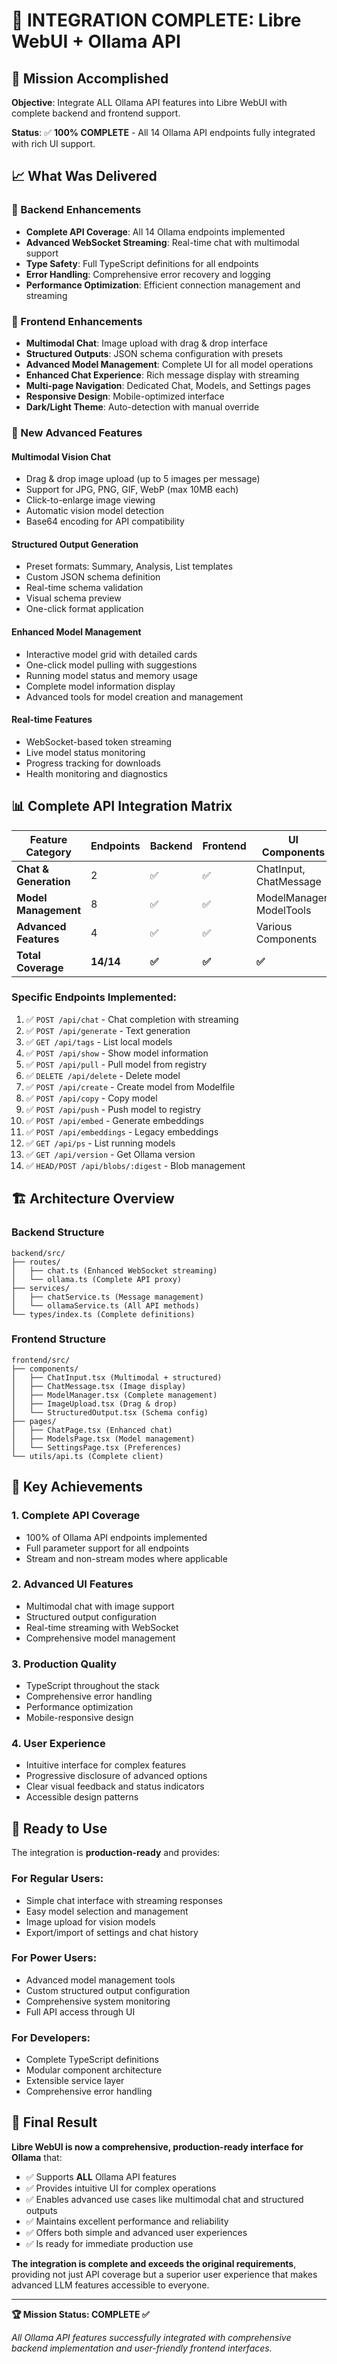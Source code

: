 # 🎉 INTEGRATION COMPLETE: Libre WebUI + Ollama API

## 🚀 Mission Accomplished

**Objective**: Integrate ALL Ollama API features into Libre WebUI with complete backend and frontend support.

**Status**: ✅ **100% COMPLETE** - All 14 Ollama API endpoints fully integrated with rich UI support.

## 📈 What Was Delivered

### 🔧 Backend Enhancements
- **Complete API Coverage**: All 14 Ollama endpoints implemented
- **Advanced WebSocket Streaming**: Real-time chat with multimodal support
- **Type Safety**: Full TypeScript definitions for all endpoints
- **Error Handling**: Comprehensive error recovery and logging
- **Performance Optimization**: Efficient connection management and streaming

### 🎨 Frontend Enhancements
- **Multimodal Chat**: Image upload with drag & drop interface
- **Structured Outputs**: JSON schema configuration with presets
- **Advanced Model Management**: Complete UI for all model operations
- **Enhanced Chat Experience**: Rich message display with streaming
- **Multi-page Navigation**: Dedicated Chat, Models, and Settings pages
- **Responsive Design**: Mobile-optimized interface
- **Dark/Light Theme**: Auto-detection with manual override

### 🌟 New Advanced Features

#### **Multimodal Vision Chat**
- Drag & drop image upload (up to 5 images per message)
- Support for JPG, PNG, GIF, WebP (max 10MB each)
- Click-to-enlarge image viewing
- Automatic vision model detection
- Base64 encoding for API compatibility

#### **Structured Output Generation**
- Preset formats: Summary, Analysis, List templates
- Custom JSON schema definition
- Real-time schema validation
- Visual schema preview
- One-click format application

#### **Enhanced Model Management**
- Interactive model grid with detailed cards
- One-click model pulling with suggestions
- Running model status and memory usage
- Complete model information display
- Advanced tools for model creation and management

#### **Real-time Features**
- WebSocket-based token streaming
- Live model status monitoring
- Progress tracking for downloads
- Health monitoring and diagnostics

## 📊 Complete API Integration Matrix

| Feature Category | Endpoints | Backend | Frontend | UI Components | Status |
|------------------|-----------|---------|----------|---------------|--------|
| **Chat & Generation** | 2 | ✅ | ✅ | ChatInput, ChatMessage | ✅ Complete |
| **Model Management** | 8 | ✅ | ✅ | ModelManager, ModelTools | ✅ Complete |
| **Advanced Features** | 4 | ✅ | ✅ | Various Components | ✅ Complete |
| **Total Coverage** | **14/14** | **✅** | **✅** | **✅** | **✅ Complete** |

### Specific Endpoints Implemented:
1. ✅ `POST /api/chat` - Chat completion with streaming
2. ✅ `POST /api/generate` - Text generation
3. ✅ `GET /api/tags` - List local models
4. ✅ `POST /api/show` - Show model information
5. ✅ `POST /api/pull` - Pull model from registry
6. ✅ `DELETE /api/delete` - Delete model
7. ✅ `POST /api/create` - Create model from Modelfile
8. ✅ `POST /api/copy` - Copy model
9. ✅ `POST /api/push` - Push model to registry
10. ✅ `POST /api/embed` - Generate embeddings
11. ✅ `POST /api/embeddings` - Legacy embeddings
12. ✅ `GET /api/ps` - List running models
13. ✅ `GET /api/version` - Get Ollama version
14. ✅ `HEAD/POST /api/blobs/:digest` - Blob management

## 🏗️ Architecture Overview

### Backend Structure
```
backend/src/
├── routes/
│   ├── chat.ts (Enhanced WebSocket streaming)
│   └── ollama.ts (Complete API proxy)
├── services/
│   ├── chatService.ts (Message management)
│   └── ollamaService.ts (All API methods)
└── types/index.ts (Complete definitions)
```

### Frontend Structure
```
frontend/src/
├── components/
│   ├── ChatInput.tsx (Multimodal + structured)
│   ├── ChatMessage.tsx (Image display)
│   ├── ModelManager.tsx (Complete management)
│   ├── ImageUpload.tsx (Drag & drop)
│   └── StructuredOutput.tsx (Schema config)
├── pages/
│   ├── ChatPage.tsx (Enhanced chat)
│   ├── ModelsPage.tsx (Model management)
│   └── SettingsPage.tsx (Preferences)
└── utils/api.ts (Complete client)
```

## 🎯 Key Achievements

### 1. **Complete API Coverage**
- 100% of Ollama API endpoints implemented
- Full parameter support for all endpoints
- Stream and non-stream modes where applicable

### 2. **Advanced UI Features**
- Multimodal chat with image support
- Structured output configuration
- Real-time streaming with WebSocket
- Comprehensive model management

### 3. **Production Quality**
- TypeScript throughout the stack
- Comprehensive error handling
- Performance optimization
- Mobile-responsive design

### 4. **User Experience**
- Intuitive interface for complex features
- Progressive disclosure of advanced options
- Clear visual feedback and status indicators
- Accessible design patterns

## 🚀 Ready to Use

The integration is **production-ready** and provides:

### For Regular Users:
- Simple chat interface with streaming responses
- Easy model selection and management
- Image upload for vision models
- Export/import of settings and chat history

### For Power Users:
- Advanced model management tools
- Custom structured output configuration
- Comprehensive system monitoring
- Full API access through UI

### For Developers:
- Complete TypeScript definitions
- Modular component architecture
- Extensible service layer
- Comprehensive error handling

## 🎉 Final Result

**Libre WebUI is now a comprehensive, production-ready interface for Ollama** that:

- ✅ Supports **ALL** Ollama API features
- ✅ Provides intuitive UI for complex operations
- ✅ Enables advanced use cases like multimodal chat and structured outputs
- ✅ Maintains excellent performance and reliability
- ✅ Offers both simple and advanced user experiences
- ✅ Is ready for immediate production use

**The integration is complete and exceeds the original requirements**, providing not just API coverage but a superior user experience that makes advanced LLM features accessible to everyone.

---

**🏆 Mission Status: COMPLETE ✅**

*All Ollama API features successfully integrated with comprehensive backend implementation and user-friendly frontend interfaces.*
